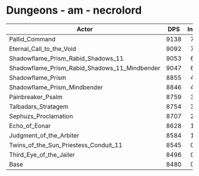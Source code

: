 # Dungeons - am - necrolord
| Actor | DPS | Increase |
|---|:---:|:---:|
|Pallid_Command|9138|7.76%|
|Eternal_Call_to_the_Void|9092|7.22%|
|Shadowflame_Prism_Rabid_Shadows_11|9053|6.76%|
|Shadowflame_Prism_Rabid_Shadows_11_Mindbender|9047|6.69%|
|Shadowflame_Prism|8855|4.42%|
|Shadowflame_Prism_Mindbender|8846|4.32%|
|Painbreaker_Psalm|8759|3.29%|
|Talbadars_Stratagem|8754|3.23%|
|Sephuzs_Proclamation|8707|2.68%|
|Echo_of_Eonar|8628|1.75%|
|Judgment_of_the_Arbiter|8584|1.23%|
|Twins_of_the_Sun_Priestess_Conduit_11|8545|0.77%|
|Third_Eye_of_the_Jailer|8496|0.19%|
|Base|8480|0.00%|
